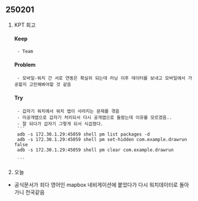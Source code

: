 
## 250201

1. KPT 회고
    #### Keep
        - Team


    #### Problem
        - 모바일-워치 간 서로 연동은 확실히 되는데 러닝 이후 데이터를 보내고 모바일에서 가공할지 고민해봐야할 것 같음

    #### Try
        - 갑자기 워치에서 워치 앱이 사라지는 문제를 겪음
        - 미공개앱으로 갑자기 처리되서 다시 공개앱으로 돌렸는데 이유를 모르겠음..
        - 잘 되다가 갑자기 그렇게 되서 식겁쳤다. 
        ```
        adb -s 172.30.1.29:45059 shell pm list packages -d
        adb -s 172.30.1.29:45059 shell pm set-hidden com.example.drawrun false
        adb -s 172.30.1.29:45059 shell pm clear com.example.drawrun

        ```


2. 오늘
- 공식문서가 죄다 영어인 mapbox 네비게이션에 붙었다가 다시 워치데이터로 돌아가니 천국같음 
